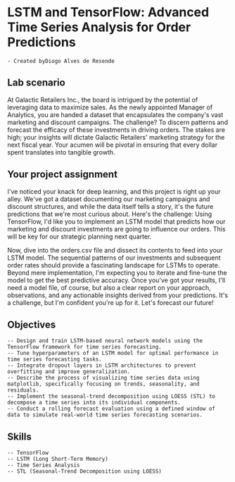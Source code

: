 # LSTM and TensorFlow: Advanced Time Series Analysis for Order Predictions
    - Created byDiogo Alves de Resende

## Lab scenario
At Galactic Retailers Inc., the board is intrigued by the potential of leveraging data to maximize sales. As the newly appointed Manager of Analytics, you are handed a dataset that encapsulates the company's vast marketing and discount campaigns. The challenge? To discern patterns and forecast the efficacy of these investments in driving orders. The stakes are high; your insights will dictate Galactic Retailers' marketing strategy for the next fiscal year. Your acumen will be pivotal in ensuring that every dollar spent translates into tangible growth.

## Your project assignment
I've noticed your knack for deep learning, and this project is right up your alley. We've got a dataset documenting our marketing campaigns and discount structures, and while the data itself tells a story, it's the future predictions that we're most curious about. Here's the challenge: Using TensorFlow, I'd like you to implement an LSTM model that predicts how our marketing and discount investments are going to influence our orders. This will be key for our strategic planning next quarter.

Now, dive into the orders.csv file and dissect its contents to feed into your LSTM model. The sequential patterns of our investments and subsequent order rates should provide a fascinating landscape for LSTMs to operate. Beyond mere implementation, I'm expecting you to iterate and fine-tune the model to get the best predictive accuracy. Once you've got your results, I'll need a model file, of course, but also a clear report on your approach, observations, and any actionable insights derived from your predictions. It's a challenge, but I'm confident you're up for it. Let's forecast our future!

## Objectives
    -- Design and train LSTM-based neural network models using the TensorFlow framework for time series forecasting.
    -- Tune hyperparameters of an LSTM model for optimal performance in time series forecasting tasks.
    -- Integrate dropout layers in LSTM architectures to prevent overfitting and improve generalization.
    -- Describe the process of visualizing time series data using matplotlib, specifically focusing on trends, seasonality, and residuals.
    -- Implement the seasonal-trend decomposition using LOESS (STL) to decompose a time series into its individual components.
    -- Conduct a rolling forecast evaluation using a defined window of data to simulate real-world time series forecasting scenarios.

## Skills
    -- TensorFlow
    -- LSTM (Long Short-Term Memory)
    -- Time Series Analysis
    -- STL (Seasonal-Trend Decomposition using LOESS)